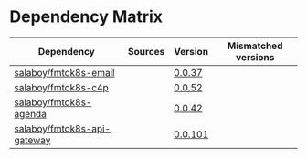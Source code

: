 # Dependency Matrix

Dependency | Sources | Version | Mismatched versions
---------- | ------- | ------- | -------------------
[salaboy/fmtok8s-email](https://github.com/salaboy/fmtok8s-email) |  | [0.0.37](https://github.com/salaboy/fmtok8s-email/releases/tag/v0.0.37) | 
[salaboy/fmtok8s-c4p](https://github.com/salaboy/fmtok8s-c4p) |  | [0.0.52](https://github.com/salaboy/fmtok8s-c4p/releases/tag/v0.0.52) | 
[salaboy/fmtok8s-agenda](https://github.com/salaboy/fmtok8s-agenda) |  | [0.0.42](https://github.com/salaboy/fmtok8s-agenda/releases/tag/v0.0.42) | 
[salaboy/fmtok8s-api-gateway](https://github.com/salaboy/fmtok8s-api-gateway) |  | [0.0.101](https://github.com/salaboy/fmtok8s-api-gateway/releases/tag/v0.0.101) | 
